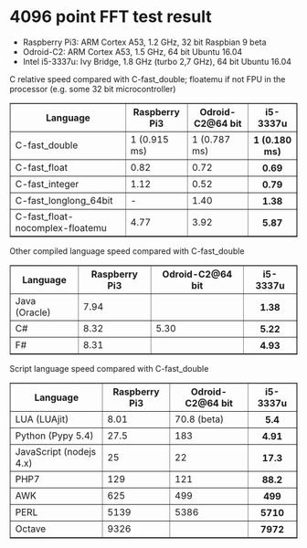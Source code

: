 # 4096 point FFT test result

- Raspberry Pi3: ARM Cortex A53, 1.2 GHz, 32 bit Raspbian 9 beta
- Odroid-C2: ARM Cortex A53, 1.5 GHz, 64 bit Ubuntu 16.04
- Intel i5-3337u: Ivy Bridge, 1.8 GHz (turbo 2,7 GHz), 64 bit Ubuntu 16.04

<p>C relative speed compared with C-fast_double; floatemu if not FPU in the processor (e.g. some 32 bit microcontroller)</p>

<table border="1">
<tr><th>Language</th><th>Raspberry Pi3</th><th>Odroid-C2@64 bit</th><th>i5-3337u</th></tr>
<tr><td>C-fast_double</td><td>1 (0.915 ms)</td><td>1 (0.787 ms)</td><th>1 (0.180 ms)</th></tr>
<tr><td>C-fast_float</td><td>0.82</td><td>0.72</td><th>0.69</th></tr>
<tr><td>C-fast_integer</td><td>1.12</td><td>0.52</td><th>0.79</th></tr>
<tr><td>C-fast_longlong_64bit</td><td>-</td><td>1.40</td><th>1.38</th></tr>
<tr><td>C-fast_float-nocomplex-floatemu</td><td>4.77</td><td>3.92</td><th>5.87</th></tr>
</table>

<p>Other compiled language speed compared with C-fast_double</p>

<table border="1">
<tr><th>Language</th><th>Raspberry Pi3</th><th>Odroid-C2@64 bit</th><th>i5-3337u</th></tr>
<tr><td>Java (Oracle)</td><td>7.94</td><td> </td><th>1.38</th></tr>
<tr><td>C#</td><td>8.32</td><td>5.30</td><th>5.22</th></tr>
<tr><td>F#</td><td>8.31</td><td> </td><th>4.93</th></tr>
</table>

<p>Script language speed compared with C-fast_double</p>

<table border="1">
<tr><th>Language</th><th>Raspberry Pi3</th><th>Odroid-C2@64 bit</th><th>i5-3337u</th></tr>
<tr><td>LUA (LUAjit)</td><td>8.01</td><td>70.8 (beta)</td><th>5.4</th></tr>
<tr><td>Python (Pypy 5.4)</td><td>27.5</td><td>183</td><th>4.91</th></tr>
<tr><td>JavaScript (nodejs 4.x)</td><td>25</td><td>22 </td><th>17.3 </th></tr>
<tr><td>PHP7</td><td>129</td><td>121</td><th>88.2</th></tr>
<tr><td>AWK</td><td>625</td><td>499</td><th>499</th></tr>
<tr><td>PERL</td><td>5139</td><td>5386</td><th>5710</th></tr>
<tr><td>Octave</td><td>9326</td><td> </td><th>7972</th></tr>
</table>
</pre>
